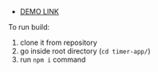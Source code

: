 
 - [DEMO LINK](https://OlenaMelnyk.github.io/timer-app/)

 To run build:

 1) clone it from repository
 2) go inside root directory (`cd timer-app/`)
 3) run `npm i` command
